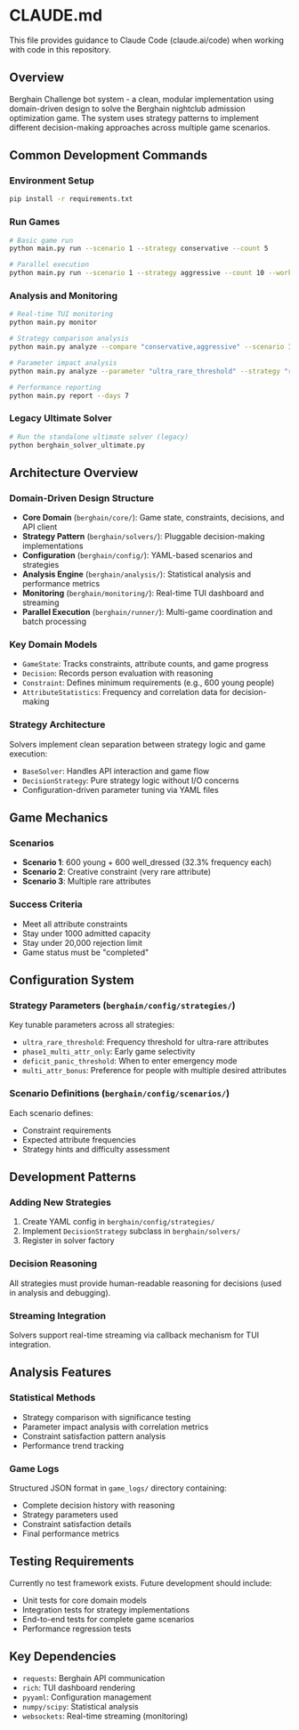 # CLAUDE.md

This file provides guidance to Claude Code (claude.ai/code) when working with code in this repository.

## Overview

Berghain Challenge bot system - a clean, modular implementation using domain-driven design to solve the Berghain nightclub admission optimization game. The system uses strategy patterns to implement different decision-making approaches across multiple game scenarios.

## Common Development Commands

### Environment Setup
```bash
pip install -r requirements.txt
```

### Run Games
```bash
# Basic game run
python main.py run --scenario 1 --strategy conservative --count 5

# Parallel execution
python main.py run --scenario 1 --strategy aggressive --count 10 --workers 4
```

### Analysis and Monitoring
```bash
# Real-time TUI monitoring
python main.py monitor

# Strategy comparison analysis
python main.py analyze --compare "conservative,aggressive" --scenario 1

# Parameter impact analysis
python main.py analyze --parameter "ultra_rare_threshold" --strategy "rarity"

# Performance reporting
python main.py report --days 7
```

### Legacy Ultimate Solver
```bash
# Run the standalone ultimate solver (legacy)
python berghain_solver_ultimate.py
```

## Architecture Overview

### Domain-Driven Design Structure
- **Core Domain** (`berghain/core/`): Game state, constraints, decisions, and API client
- **Strategy Pattern** (`berghain/solvers/`): Pluggable decision-making implementations
- **Configuration** (`berghain/config/`): YAML-based scenarios and strategies
- **Analysis Engine** (`berghain/analysis/`): Statistical analysis and performance metrics
- **Monitoring** (`berghain/monitoring/`): Real-time TUI dashboard and streaming
- **Parallel Execution** (`berghain/runner/`): Multi-game coordination and batch processing

### Key Domain Models
- `GameState`: Tracks constraints, attribute counts, and game progress
- `Decision`: Records person evaluation with reasoning
- `Constraint`: Defines minimum requirements (e.g., 600 young people)
- `AttributeStatistics`: Frequency and correlation data for decision-making

### Strategy Architecture
Solvers implement clean separation between strategy logic and game execution:
- `BaseSolver`: Handles API interaction and game flow
- `DecisionStrategy`: Pure strategy logic without I/O concerns
- Configuration-driven parameter tuning via YAML files

## Game Mechanics

### Scenarios
- **Scenario 1**: 600 young + 600 well_dressed (32.3% frequency each)
- **Scenario 2**: Creative constraint (very rare attribute)
- **Scenario 3**: Multiple rare attributes

### Success Criteria
- Meet all attribute constraints
- Stay under 1000 admitted capacity
- Stay under 20,000 rejection limit
- Game status must be "completed"

## Configuration System

### Strategy Parameters (`berghain/config/strategies/`)
Key tunable parameters across all strategies:
- `ultra_rare_threshold`: Frequency threshold for ultra-rare attributes
- `phase1_multi_attr_only`: Early game selectivity
- `deficit_panic_threshold`: When to enter emergency mode
- `multi_attr_bonus`: Preference for people with multiple desired attributes

### Scenario Definitions (`berghain/config/scenarios/`)
Each scenario defines:
- Constraint requirements
- Expected attribute frequencies
- Strategy hints and difficulty assessment

## Development Patterns

### Adding New Strategies
1. Create YAML config in `berghain/config/strategies/`
2. Implement `DecisionStrategy` subclass in `berghain/solvers/`
3. Register in solver factory

### Decision Reasoning
All strategies must provide human-readable reasoning for decisions (used in analysis and debugging).

### Streaming Integration
Solvers support real-time streaming via callback mechanism for TUI integration.

## Analysis Features

### Statistical Methods
- Strategy comparison with significance testing
- Parameter impact analysis with correlation metrics
- Constraint satisfaction pattern analysis
- Performance trend tracking

### Game Logs
Structured JSON format in `game_logs/` directory containing:
- Complete decision history with reasoning
- Strategy parameters used
- Constraint satisfaction details
- Final performance metrics

## Testing Requirements

Currently no test framework exists. Future development should include:
- Unit tests for core domain models
- Integration tests for strategy implementations
- End-to-end tests for complete game scenarios
- Performance regression tests

## Key Dependencies

- `requests`: Berghain API communication
- `rich`: TUI dashboard rendering
- `pyyaml`: Configuration management
- `numpy/scipy`: Statistical analysis
- `websockets`: Real-time streaming (monitoring)